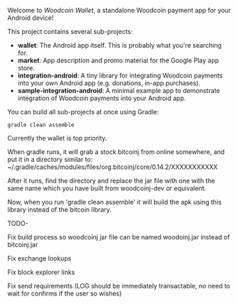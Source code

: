 Welcome to _Woodcoin Wallet_, a standalone Woodcoin payment app for your Android device!

This project contains several sub-projects:

 * __wallet__:
     The Android app itself. This is probably what you're searching for.
 * __market__:
     App description and promo material for the Google Play app store.
 * __integration-android__:
     A tiny library for integrating Woodcoin payments into your own Android app
     (e.g. donations, in-app purchases).
 * __sample-integration-android__:
     A minimal example app to demonstrate integration of Woodcoin payments into
     your Android app.

You can build all sub-projects at once using Gradle:

`gradle clean assemble`

Currently the wallet is top priority.

When gradle runs, it will grab a stock bitcoinj from online somewhere, and put it in a directory similar to:
~/.gradle/caches/modules/files/org.bitcoinj/core/0.14.2/XXXXXXXXXXX

After it runs, find the directory and replace the jar file with one with the same name which you have built from woodcoinj-dev or equivalent.  

Now, when you run 'gradle clean assemble' it will build the apk using this library instead of the bitcoin library.  

TODO-

Fix build process so woodcoinj jar file can be named woodoinj.jar instead of bitcoinj.jar

Fix exchange lookups

Fix block explorer links 

Fix send requirements (LOG should be immediately transactable, no need to wait for confirms if the user so wishes)  



